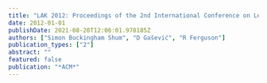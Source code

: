 ```yaml
---
title: "LAK 2012: Proceedings of the 2nd International Conference on Learning Analytics and Knowledge, April 29-May 2, 2012, Vancouver, British Columbia, Canada"
date: 2012-01-01
publishDate: 2021-08-20T12:06:01.978185Z
authors: ["Simon Buckingham Shum", "D Gašević", "R Ferguson"]
publication_types: ["2"]
abstract: ""
featured: false
publication: "*ACM*"
---
```


